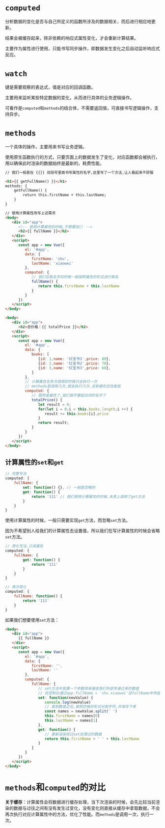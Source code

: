 # `computed`

分析数据的变化是否与自己所定义的函数所涉及的数据相关，而后进行相应地更新。

结果会被缓存起来，除非依赖的响应式属性变化，才会重新计算结果。

主要作为属性进行使用，只能书写同步操作，即数据发生变化之后自动监听响应式反应。

# `watch`

键是需要观察的表达式，值是对应的回调函数。

主要用来监听某些特定数据的变化，从而进行具体的业务逻辑操作。

可看作是`computed`和`methods`的结合体，不需要返回值，可直接书写逻辑操作，支持异步。

# `methods`

一个具体的操作，主要用来书写业务逻辑。

使用原生函数执行的方式，只要页面上的数据发生了变化，对应函数都会被执行，用以确保此时渲染的数据始终是最新的，耗费性能。

```html
// 我们一般是在 {{}} 双段号里面书写属性的名字,这里写了一个方法,让人看起来不舒服

<h1>{{ getFullName() }}</h1>
methods: {
	getFullName() {
		return this.firstName + this.lastName;
	}
}
```

```html
// 使用计算属性改写上述需求
<body>
   <div id="app">
      <!-- 使用计算属性的时候,不需要加() -->
      <h2>{{ fullName }}</h2>
   </div>
   <script>
      const app = new Vue({
         el: '#app',
         data: {
            firstName: 'shu',
            lastName: 'xiaowei'
         },
         computed: {
            // 我们在取名字的时候一般按照属性的形式进行取名 
            fullName() {
               return this.firstName + this.lastName
            }
         }
      })
   </script>
</body>
```

```html
<body>
   <div id="app">
      <h2>总价格：{{ totalPrice }}</h2>
   </div>
   <script>
      const app = new Vue({
         el: '#app',
         data: {
            books: [
               {id: 1,name: '红宝书1',price: 80},
               {id: 2,name: '红宝书2',price: 70},
               {id: 3,name: '红宝书3',price: 60},
            ]
         },
         // 计算属性在多次调用的时候只会执行一次
         // methods是调用几次,就会执行几次,没有缓存且性能低
         computed: {
            // 既然是属性了,我们就不要起动词的名字了
            totalPrice() {
               let result = 0;
               for(let i = 0;i < this.books.length;i ++) {
                  result += this.books[i].price
               }
               return result;
            }
         }
      })
   </script>
</body>
```

## 计算属性的`set`和`get` 

```js
// 完整写法
computed: {
    fullName: {
        set: function() {}, // 一般是忽略的
        get: function() {
            return '111' // 我们使用计算属性的时候,本质上调用了get方法
        }
    }
}
```

使用计算属性的时候，一般只需要实现`get`方法，而忽略`set`方法。

因为不希望别人给我们的计算属性去设置值，所以我们在写计算属性的时候会省略`set`方法。

```js
// 简化写法,只读属性
computed: {
    fullName: {
        get: function() {
            return '111'
        }
    }
}
```

```js
// 再次简化
computed: {
    fullName: function() {
        return '111'
    }
}
```

如果我们想要使用`set`方法：

```html
<body>
   <div id="app">
      {{ fullName }}
   </div>
   <script>
      const app = new Vue({
         el: '#app',
         data: {
            firstName: '',
            lastName: ''
         },
         computed: {
            fullName: {
               // set方法中放置一个参数用来接收我们外部传递过来的数值
               // 在控制台通过app.fullName = 'shu xiaowei'往fullName中传值,然后set就会拿到我们传递过来的数值,经过处理之后再执行我们的get方法
               set: function(newValue) {
                  console.log(newValue)
                  // 拿到数值之后,按照空格的形式分割字符,并保存下来
                  const names = newValue.split(' ')
                  this.firstName = names[0]
                  this.lastName = names[1]
               },
               get: function() {
                  // 更新渲染经过set处理过的数据
                  return this.firstName + ' ' + this.lastName
               }
            }
         }
      })
   </script>
</body>
```

# `methods`和`computed`的对比 

**关于缓存**：计算属性会将数据进行缓存处理，当下次渲染的时候，会先比较当前渲染的数据与过往之间有没有发生过变化，没有变化则直接从缓存中拿取数据，不会再次执行对应计算属性中的方法，优化了性能。而`methods`是调用一次，执行一次。